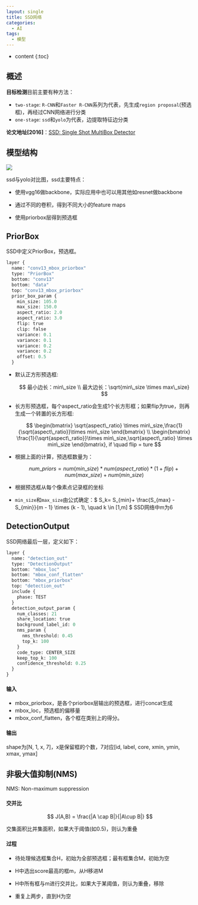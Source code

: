 ```yaml
---
layout: single
title: SSD网络
categories:
  - AI
tags:
  - 模型
---
```


* content
{:toc}
## 概述

**目标检测**目前主要有种方法：

* `two-stage`: `R-CNN`和`Faster R-CNN`系列为代表，先生成`region proposal`(预选框)，再经过CNN网络进行分类
* `one-stage`: `ssd`和`yolo`为代表，边提取特征边分类

**论文地址[2016]**：[SSD: Single Shot MultiBox Detector](https://arxiv.org/pdf/1512.02325.pdf)

<!--more-->

## 模型结构

![](https://harmonyhu.github.io/img/ssd300.png)

ssd与yolo对比图，ssd主要特点：

* 使用vgg16做backbone，实际应用中也可以用其他如resnet做backbone

* 通过不同的卷积，得到不同大小的feature maps
* 使用priorbox层得到预选框

## PriorBox

SSD中定义PriorBox，预选框。

```protobuf
layer {
  name: "conv13_mbox_priorbox"
  type: "PriorBox"
  bottom: "conv13"
  bottom: "data"
  top: "conv13_mbox_priorbox"
  prior_box_param {
    min_size: 105.0
    max_size: 150.0
    aspect_ratio: 2.0
    aspect_ratio: 3.0
    flip: true
    clip: false
    variance: 0.1
    variance: 0.1
    variance: 0.2
    variance: 0.2
    offset: 0.5
  }
```

<!--more-->

* 默认正方形预选框:

  $$
  最小边长：min\_size \\
  最大边长：\sqrt{min\_size \times max\_size}
  $$

* 长方形预选框，每个aspect_ratio会生成1个长方形框；如果flip为true，则再生成一个转置的长方形框:

  $$
  \begin{bmatrix}
  \sqrt{aspect\_ratio} \times min\_size,\frac{1}{\sqrt{aspect\_ratio}}\times min\_size
  \end{bmatrix} \\
  \begin{bmatrix}
  \frac{1}{\sqrt{aspect\_ratio}}\times min\_size,\sqrt{aspect\_ratio} \times min\_size
  \end{bmatrix}, if \quad flip = ture
  $$

* 根据上面的计算，预选框数量为：

  $$
  num\_priors = num(min\_size) * num(aspect\_ratio) * (1 + flip) + num(max\_size) + num(min\_size)
  $$

* 根据预选框从每个像素点记录框的坐标

* `min_size`和`max_size`由公式确定：$ S_k= S_{min}+ \frac{S_{max} - S_{min}}{m - 1} \times (k - 1), \quad k \in [1,m] $
  SSD网络中m为6



## DetectionOutput

SSD网络最后一层，定义如下：

```protobuf
layer {
  name: "detection_out"
  type: "DetectionOutput"
  bottom: "mbox_loc"
  bottom: "mbox_conf_flatten"
  bottom: "mbox_priorbox"
  top: "detection_out"
  include {
    phase: TEST
  }
  detection_output_param {
    num_classes: 21
    share_location: true
    background_label_id: 0
    nms_param {
      nms_threshold: 0.45
      top_k: 100
    }
    code_type: CENTER_SIZE
    keep_top_k: 100
    confidence_threshold: 0.25
  }
}
```

#### 输入

* mbox_priorbox，是各个priorbox层输出的预选框，进行concat生成
* mbox_loc，预选框的偏移量
* mbox_conf_flatten，各个框在类别上的得分。

#### 输出

shape为[N, 1, x, 7]，x是保留框的个数，7对应[id, label, core, xmin, ymin, xmax, ymax]



## 非极大值抑制(NMS)

NMS: Non-maximum suppression

#### 交并比

$$
J(A,B) = \frac{|A \cap B|}{|A\cup B|}
$$

交集面积比并集面积，如果大于阈值(如0.5)，则认为重叠

#### 过程

* 待处理候选框集合H，初始为全部预选框；最有框集合M，初始为空

* H中选出score最高的框m，从H移进M
* H中所有框与m进行交并比，如果大于某阈值，则认为重叠，移除
* 重复上两步，直到H为空